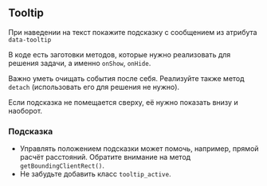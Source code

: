 ## Tooltip ##
При наведении на текст покажите подсказку с сообщением из атрибута `data-tooltip`

В коде есть заготовки методов, которые нужно реализовать для решения задачи, а именно `onShow`, `onHide`.

Важно уметь очищать события после себя. Реализуйте также метод `detach` (использовать его для решения не нужно).

Если подсказка не помещается сверху, её нужно показать внизу и наоборот.

### Подсказка ###
* Управлять положением подсказки может помочь, например, прямой расчёт расстояний. Обратите внимание на метод `getBoundingClientRect()`.
* Не забудьте добавить класс `tooltip_active`.